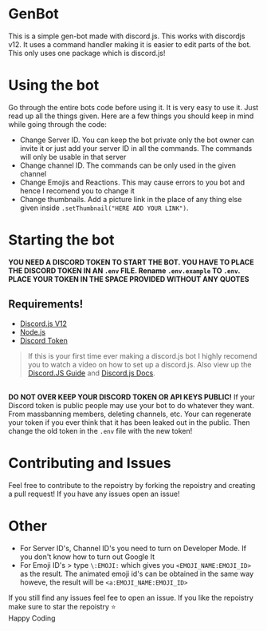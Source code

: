 # GenBot
This is a simple gen-bot made with discord.js. This works with discordjs v12. It uses a command handler making it is easier to edit parts of the bot. This only uses one package which is discord.js!

# Using the bot
Go through the entire bots code before using it. It is  very easy to use it. Just read up all the things given. Here are a few things you should keep in mind while going through the code:

- Change Server ID. You can keep the bot private only the bot owner can invite it or just add your server ID in all the commands. The commands will only be usable in that server
- Change channel ID. The commands can be only used in the given channel
- Change Emojis and Reactions. This may cause errors to you bot and hence I recomend you to change it
- Change thumbnails. Add a picture link in the place of any thing else given inside ``.setThumbnail("HERE ADD YOUR LINK")``.

# Starting the bot
**YOU NEED A DISCORD TOKEN TO START THE BOT. YOU HAVE TO PLACE THE DISCORD TOKEN IN AN ``.env`` FILE. Rename ``.env.example`` TO ``.env``. PLACE YOUR TOKEN IN THE SPACE PROVIDED WITHOUT ANY QUOTES**
## Requirements!
- [Discord.js V12](https://www.npmjs.com/package/discord.js)
- [Node.js](https://nodejs.org/en/) 
- [Discord Token](https://discord.com/developers/applications)
> If this is your first time ever making a discord.js bot I highly recomend you to watch a video on how to set up a discord.js. Also view up the [Discord.JS Guide](https://discordjs.guide/) and [Discord.js Docs](https://discord.js.org/#/docs/main/stable/general/welcome).

<br>**DO NOT OVER KEEP YOUR DISCORD TOKEN OR API KEYS PUBLIC!**
If your Discord token is public people may use your bot to do whatever they want. From massbanning members, deleting channels, etc. Your can regenerate your token if you ever think that it has been leaked out in the public. Then change the old token in the ``.env`` file with the new token!
# Contributing and Issues

Feel free to contribute to the repoistry by forking the repoistry and creating a pull request!
If you have any issues open an issue!

# Other
- For Server ID's, Channel ID's you need to turn on Developer Mode. If you don't know how to turn out Google It
- For Emoji ID's > type ``\:EMOJI:`` which gives you ``<EMOJI_NAME:EMOJI_ID>`` as the result. The animated emoji id's can be obtained in the same way howeve, the result will be ``<a:EMOJI_NAME:EMOJI_ID>``

If you still find any issues feel fee to open an issue. If you like the repoistry make sure to star the repoistry ⭐
<br> Happy Coding
